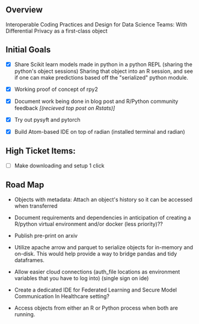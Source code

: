 ## Overview

Interoperable Coding Practices and Design for Data Science Teams: With Differential Privacy as a first-class object 


## Initial Goals 

- [x] Share Scikit learn models made in python in a python REPL (sharing the python's object sessions) Sharing that object into an R session, and see if one can make predictions based off the "serialized" python module.

- [x] Working proof of concept of rpy2

- [x] Document work being done in blog post and R/Python community feedback *[(recieved top post on Rstats)]*

- [x] Try out pysyft and pytorch

- [x] Build Atom-based IDE on top of radian (installed terminal and radian) 

## High Ticket Items: 

- [ ] Make downloading and setup 1 click 

## Road Map

*  Objects with metadata: Attach an object's history so it can be accessed when transferred

* Document requirements and dependencies in anticipation of creating a R/python virtual environment and/or docker (less priority)??

* Publish pre-print on arxiv

* Utilize apache arrow and parquet to serialize objects for in-memory and on-disk. This would help provide a way to bridge pandas and tidy dataframes. 

* Allow easier cloud connections (auth_file locations as environment variables that you have to log into) (single sign on ide) 

* Create a dedicated IDE for Federated Learning and Secure Model Communication In Healthcare setting?

* Access objects from either an R or Python process when both are running. 


